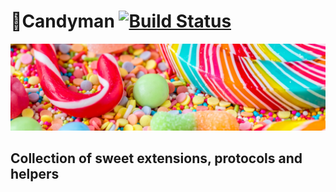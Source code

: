 
# 🍭Candyman [![Build Status](https://app.bitrise.io/app/8a6334a26872167c/status.svg?token=fIQjtutO_vs3hGhNFuSRqQ)](https://app.bitrise.io/app/8a6334a26872167c)
![Header](Header.jpg)


## Collection of sweet extensions, protocols and helpers
